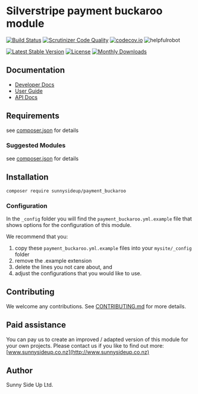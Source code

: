# Silverstripe payment buckaroo module
[![Build Status](https://travis-ci.org/sunnysideup/silverstripe-payment_buckaroo.svg?branch=master)](https://travis-ci.org/sunnysideup/silverstripe-payment_buckaroo)
[![Scrutinizer Code Quality](https://scrutinizer-ci.com/g/sunnysideup/silverstripe-payment_buckaroo/badges/quality-score.png?b=master)](https://scrutinizer-ci.com/g/sunnysideup/silverstripe-payment_buckaroo/?branch=master)
[![codecov.io](https://codecov.io/github/sunnysideup/silverstripe-payment_buckaroo/coverage.svg?branch=master)](https://codecov.io/github/sunnysideup/silverstripe-payment_buckaroo?branch=master)
![helpfulrobot](https://helpfulrobot.io/sunnysideup/payment_buckaroo/badge)

[![Latest Stable Version](https://poser.pugx.org/sunnysideup/payment_buckaroo/version)](https://packagist.org/packages/sunnysideup/payment_buckaroo)
[![License](https://poser.pugx.org/sunnysideup/payment_buckaroo/license)](https://packagist.org/packages/sunnysideup/payment_buckaroo)
[![Monthly Downloads](https://poser.pugx.org/sunnysideup/payment_buckaroo/d/monthly)](https://packagist.org/packages/sunnysideup/payment_buckaroo)


## Documentation



 * [Developer Docs](docs/en/INDEX.md)
 * [User Guide](docs/en/userguide.md)
 * [API Docs](http://docs.ssmods.com/sunnysideup/payment_buckaroo/classes.xhtml)

## Requirements



see [composer.json](composer.json) for details

### Suggested Modules



see [composer.json](composer.json) for details


## Installation


```
composer require sunnysideup/payment_buckaroo
```

### Configuration



In the `_config` folder you will find the `payment_buckaroo.yml.example`
file that shows options for the configuration of this module.

We recommend that you:

  1. copy these `payment_buckaroo.yml.example` files into your
`mysite/_config` folder
  2. remove the .example extension
  3. delete the lines you not care about, and
  4. adjust the configurations that you would like to use.


## Contributing



We welcome any contributions. See [CONTRIBUTING.md](CONTRIBUTING.md) for more details.

## Paid assistance



You can pay us to create an improved / adapted version of this module for your own projects.  Please contact us if you like to find out more: [www.sunnysideup.co.nz](http://www.sunnysideup.co.nz)

## Author



Sunny Side Up Ltd.
